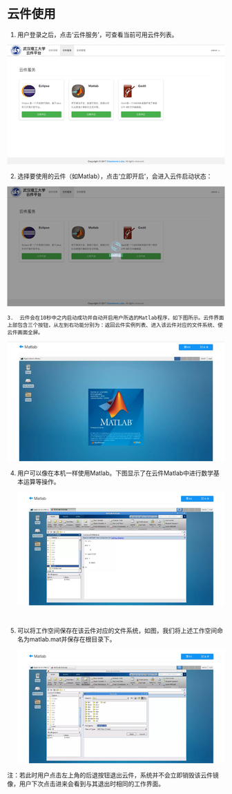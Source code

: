# 云件使用

1. 用户登录之后，点击‘云件服务’，可查看当前可用云件列表。

![](./imgs/3.1.png)



2. 选择要使用的云件（如Matlab），点击‘立即开启’，会进入云件启动状态：

![](./imgs/3.2.png)



	3.	云件会在10秒中之内启动成功并自动开启用户所选的Matlab程序，如下图所示。云件界面上部包含三个按钮，从左到右功能分别为：返回云件实例列表、进入该云件对应的文件系统、使云件画面全屏。

![](./imgs/3.3.png)



4. 用户可以像在本机一样使用Matlab。下图显示了在云件Matlab中进行数学基本运算等操作。

   ![](./imgs/3.4.png)

   ​

5. 可以将工作空间保存在该云件对应的文件系统，如图，我们将上述工作空间命名为matlab.mat并保存在根目录下。

   ![](./imgs/3.5.png)



注：若此时用户点击左上角的后退按钮退出云件，系统并不会立即销毁该云件镜像，用户下次点击进来会看到与其退出时相同的工作界面。